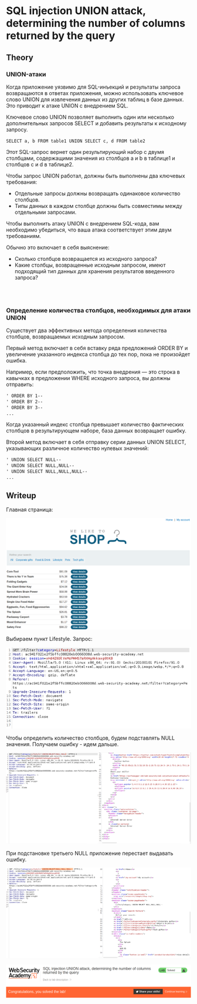 # SQL injection UNION attack, determining the number of columns returned by the query

## Theory

<h3>UNION-атаки</h3>

Когда приложение уязвимо для SQL-инъекций и результаты запроса возвращаются в ответах приложения, можно использовать ключевое слово UNION для извлечения данных из других таблиц в базе данных. Это приводит к атаке UNION с внедрением SQL.

Ключевое слово UNION позволяет выполнить один или несколько дополнительных запросов SELECT и добавить результаты к исходному запросу.
```
SELECT a, b FROM table1 UNION SELECT c, d FROM table2
```

Этот SQL-запрос вернет один результирующий набор с двумя столбцами, содержащими значения из столбцов a и b в таблице1 и столбцов c и d в таблице2.

Чтобы запрос UNION работал, должны быть выполнены два ключевых требования:

* Отдельные запросы должны возвращать одинаковое количество столбцов.
* Типы данных в каждом столбце должны быть совместимы между отдельными запросами.

Чтобы выполнить атаку UNION с внедрением SQL-кода, вам необходимо убедиться, что ваша атака соответствует этим двум требованиям.

Обычно это включает в себя выяснение:

* Сколько столбцов возвращается из исходного запроса?
* Какие столбцы, возвращенные исходным запросом, имеют подходящий тип данных для хранения результатов введенного запроса?

<br></br>

<h3>Определение количества столбцов, необходимых для атаки UNION</h3>

Cуществует два эффективных метода определения количества столбцов, возвращаемых исходным запросом.

Первый метод включает в себя вставку ряда предложений ORDER BY и увеличение указанного индекса столбца до тех пор, пока не произойдет ошибка.

Например, если предположить, что точка внедрения — это строка в кавычках в предложении WHERE исходного запроса, вы должны отправить:
```
' ORDER BY 1--
' ORDER BY 2--
' ORDER BY 3--
...
```

Когда указанный индекс столбца превышает количество фактических столбцов в результирующем наборе, база данных возвращает ошибку.

Второй метод включает в себя отправку серии данных UNION SELECT, указывающих различное количество нулевых значений:
```
' UNION SELECT NULL--
' UNION SELECT NULL,NULL--
' UNION SELECT NULL,NULL,NULL--
...
```

## Writeup

Главная страница:

![](https://github.com/fobblified/Writeups/blob/main/Portswigger/SQL_injection/SQL_injection_UNION_attack_determining_the_number_of_columns_returned_by_the_query/assets/1.png)

Выбираем пункт Lifestyle. Запрос:

![](https://github.com/fobblified/Writeups/blob/main/Portswigger/SQL_injection/SQL_injection_UNION_attack_determining_the_number_of_columns_returned_by_the_query/assets/2.png)

Чтобы определить количество столбцов, будем подставлять NULL значения. Получаем ошибку - идем дальше.

![](https://github.com/fobblified/Writeups/blob/main/Portswigger/SQL_injection/SQL_injection_UNION_attack_determining_the_number_of_columns_returned_by_the_query/assets/3.png)

При подстановке третьего NULL приложение перестает выдавать ошибку.

![](https://github.com/fobblified/Writeups/blob/main/Portswigger/SQL_injection/SQL_injection_UNION_attack_determining_the_number_of_columns_returned_by_the_query/assets/4.png)

![](https://github.com/fobblified/Writeups/blob/main/Portswigger/SQL_injection/SQL_injection_UNION_attack_determining_the_number_of_columns_returned_by_the_query/assets/5.png)


